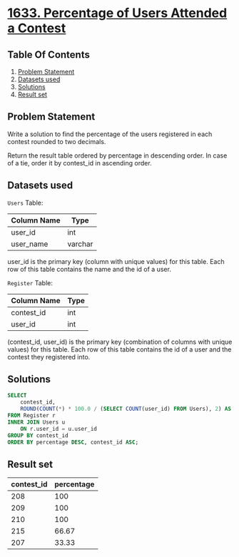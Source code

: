 # [1633. Percentage of Users Attended a Contest](https://leetcode.com/problems/percentage-of-users-attended-a-contest/description/)

## Table Of Contents
1. [Problem Statement]()
2. [Datasets used]()
3. [Solutions]()
4. [Result set]()

## Problem Statement

Write a solution to find the percentage of the users registered in each contest rounded to two decimals.

Return the result table ordered by percentage in descending order. In case of a tie, order it by contest_id in ascending order.

## Datasets used

```Users``` Table:

| Column Name | Type    |
| ----------- | ------- |
| user_id     | int     |
| user_name   | varchar |

user_id is the primary key (column with unique values) for this table.
Each row of this table contains the name and the id of a user.

```Register``` Table:

| Column Name | Type    |
| ----------- | ------- |
| contest_id  | int     |
| user_id     | int     |

(contest_id, user_id) is the primary key (combination of columns with unique values) for this table.
Each row of this table contains the id of a user and the contest they registered into.

## Solutions

```sql
SELECT
    contest_id,
    ROUND(COUNT(*) * 100.0 / (SELECT COUNT(user_id) FROM Users), 2) AS percentage
FROM Register r
INNER JOIN Users u
    ON r.user_id = u.user_id
GROUP BY contest_id
ORDER BY percentage DESC, contest_id ASC;
```

## Result set

| contest_id | percentage |
| ---------- | ---------- |
| 208        | 100        |
| 209        | 100        |
| 210        | 100        |
| 215        | 66.67      |
| 207        | 33.33      |